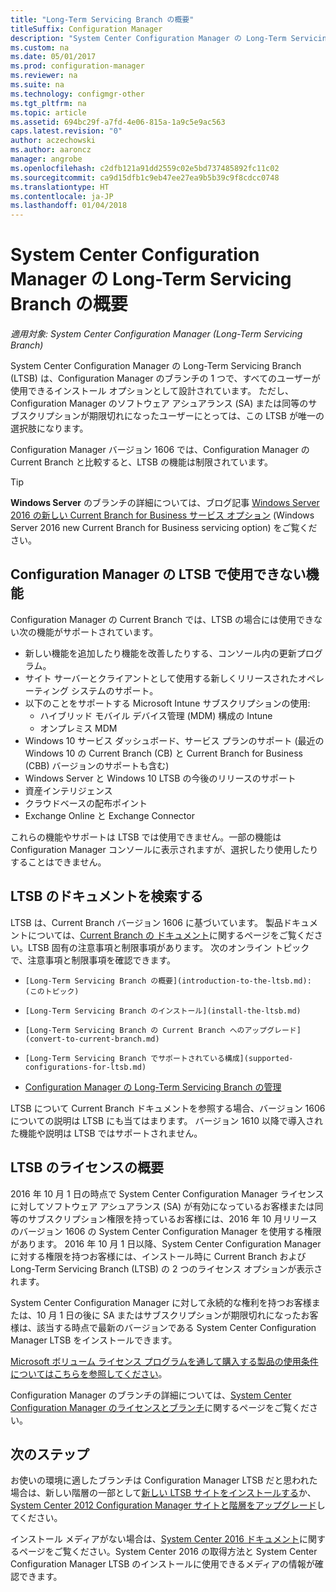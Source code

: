 ```yaml
---
title: "Long-Term Servicing Branch の概要"
titleSuffix: Configuration Manager
description: "System Center Configuration Manager の Long-Term Servicing Branch について説明します。"
ms.custom: na
ms.date: 05/01/2017
ms.prod: configuration-manager
ms.reviewer: na
ms.suite: na
ms.technology: configmgr-other
ms.tgt_pltfrm: na
ms.topic: article
ms.assetid: 694bc29f-a7fd-4e06-815a-1a9c5e9ac563
caps.latest.revision: "0"
author: aczechowski
ms.author: aaroncz
manager: angrobe
ms.openlocfilehash: c2dfb121a91dd2559c02e5bd737485892fc11c02
ms.sourcegitcommit: ca9d15dfb1c9eb47ee27ea9b5b39c9f8cdcc0748
ms.translationtype: HT
ms.contentlocale: ja-JP
ms.lasthandoff: 01/04/2018
---
```

# <a name="introduction-to-the-long-term-servicing-branch-of-system-center-configuration-manager"></a>System Center Configuration Manager の Long-Term Servicing Branch の概要

*適用対象: System Center Configuration Manager (Long-Term Servicing Branch)*

System Center Configuration Manager の Long-Term Servicing Branch (LTSB) は、Configuration Manager のブランチの 1 つで、すべてのユーザーが使用できるインストール オプションとして設計されています。 ただし、Configuration Manager のソフトウェア アシュアランス (SA) または同等のサブスクリプションが期限切れになったユーザーにとっては、この LTSB が唯一の選択肢になります。


Configuration Manager バージョン 1606 では、Configuration Manager の Current Branch と比較すると、LTSB の機能は制限されています。

 > [!TIP]   
 > **Windows Server** のブランチの詳細については、ブログ記事 [Windows Server 2016 の新しい Current Branch for Business サービス オプション]( https://blogs.technet.microsoft.com/windowsserver/2016/07/12/windows-server-2016-new-current-branch-for-business-servicing-option/) (Windows Server 2016 new Current Branch for Business servicing option) をご覧ください。

## <a name="features-that-are-not-available-in-the-ltsb-of-configuration-manager"></a>Configuration Manager の LTSB で使用できない機能
Configuration Manager の Current Branch では、LTSB の場合には使用できない次の機能がサポートされています。

-   新しい機能を追加したり機能を改善したりする、コンソール内の更新プログラム。
-   サイト サーバーとクライアントとして使用する新しくリリースされたオペレーティング システムのサポート。
-   以下のことをサポートする Microsoft Intune サブスクリプションの使用:
    -   ハイブリッド モバイル デバイス管理 (MDM) 構成の Intune
    -   オンプレミス MDM
-   Windows 10 サービス ダッシュボード、サービス プランのサポート (最近の Windows 10 の Current Branch (CB) と Current Branch for Business (CBB) バージョンのサポートも含む)  
-   Windows Server と Windows 10 LTSB の今後のリリースのサポート
-   資産インテリジェンス
-   クラウドベースの配布ポイント
-   Exchange Online と Exchange Connector    

これらの機能やサポートは LTSB では使用できません。一部の機能は Configuration Manager コンソールに表示されますが、選択したり使用したりすることはできません。


## <a name="find-documentation-for-the-ltsb"></a>LTSB のドキュメントを検索する
LTSB は、Current Branch バージョン 1606 に基づいています。 製品ドキュメントについては、[Current Branch の ドキュメント](https://docs.microsoft.com/sccm/)に関するページをご覧ください。LTSB 固有の注意事項と制限事項があります。 次のオンライン トピックで、注意事項と制限事項を確認できます。

-     [Long-Term Servicing Branch の概要](introduction-to-the-ltsb.md): (このトピック)
-     [Long-Term Servicing Branch のインストール](install-the-ltsb.md)
-     [Long-Term Servicing Branch の Current Branch へのアップグレード](convert-to-current-branch.md)
-     [Long-Term Servicing Branch でサポートされている構成](supported-configurations-for-ltsb.md)
-   [Configuration Manager の Long-Term Servicing Branch の管理](manage-the-ltsb.md)

LTSB について Current Branch ドキュメントを参照する場合、バージョン 1606 についての説明は LTSB にも当てはまります。 バージョン 1610 以降で導入された機能や説明は LTSB ではサポートされません。


## <a name="licensing-overview-for-the-ltsb"></a>LTSB のライセンスの概要   
2016 年 10 月 1 日の時点で System Center Configuration Manager ライセンスに対してソフトウェア アシュアランス (SA) が有効になっているお客様または同等のサブスクリプション権限を持っているお客様には、2016 年 10 月リリースのバージョン 1606 の System Center Configuration Manager を使用する権限があります。 2016 年 10 月 1 日以降、System Center Configuration Manager に対する権限を持つお客様には、インストール時に Current Branch および Long-Term Servicing Branch (LTSB) の 2 つのライセンス オプションが表示されます。

System Center Configuration Manager に対して永続的な権利を持つお客様または、10 月 1 日の後に SA またはサブスクリプションが期限切れになったお客様は、該当する時点で最新のバージョンである System Center Configuration Manager LTSB をインストールできます。

[Microsoft ボリューム ライセンス プログラムを通して購入する製品の使用条件についてはこちらを参照してください](http://go.microsoft.com/fwlink/?LinkId=800052)。

Configuration Manager のブランチの詳細については、[System Center Configuration Manager のライセンスとブランチ](learn-more-editions.md)に関するページをご覧ください。

## <a name="next-steps"></a>次のステップ

お使いの環境に適したブランチは Configuration Manager LTSB だと思われた場合は、新しい階層の一部として[新しい LTSB サイトをインストールする](/sccm/core/understand/install-the-ltsb#install-a-new-site)か、[System Center 2012 Configuration Manager サイトと階層をアップグレード](/sccm/core/understand/install-the-ltsb#upgrade-from-system-center-2012-configuration-manager)してください。

インストール メディアがない場合は、[System Center 2016 ドキュメント](https://technet.microsoft.com/system-center-docs/system-center)に関するページをご覧ください。System Center 2016 の取得方法と System Center Configuration Manager LTSB のインストールに使用できるメディアの情報が確認できます。  
